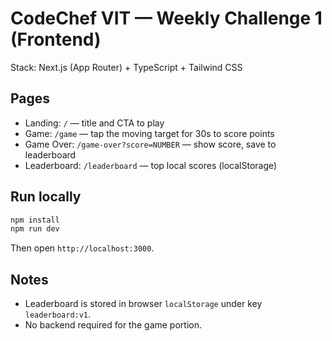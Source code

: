 CodeChef VIT — Weekly Challenge 1 (Frontend)
=================================================

Stack: Next.js (App Router) + TypeScript + Tailwind CSS

Pages
-----
- Landing: `/` — title and CTA to play
- Game: `/game` — tap the moving target for 30s to score points
- Game Over: `/game-over?score=NUMBER` — show score, save to leaderboard
- Leaderboard: `/leaderboard` — top local scores (localStorage)

Run locally
-----------

```bash
npm install
npm run dev
```

Then open `http://localhost:3000`.

Notes
-----
- Leaderboard is stored in browser `localStorage` under key `leaderboard:v1`.
- No backend required for the game portion.
